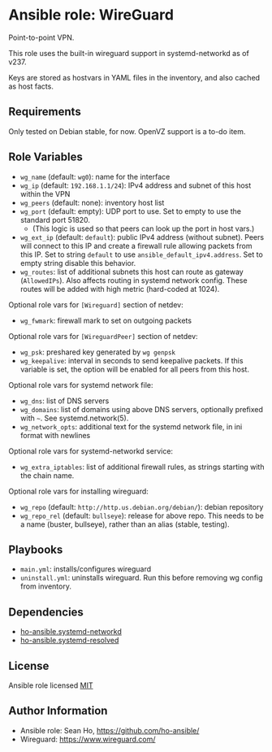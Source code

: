 # Ansible role: WireGuard
Point-to-point VPN.

This role uses the built-in wireguard support in systemd-networkd as of v237.

Keys are stored as hostvars in YAML files in the inventory, and also cached as host facts.

## Requirements
Only tested on Debian stable, for now.
OpenVZ support is a to-do item.

## Role Variables
+ `wg_name` (default: `wg0`): name for the interface
+ `wg_ip` (default: `192.168.1.1/24`): IPv4 address and subnet of this host within the VPN
+ `wg_peers` (default: none): inventory host list
+ `wg_port` (default: empty): UDP port to use.  Set to empty to use the standard port 51820.
  + (This logic is used so that peers can look up the port in host vars.)
+ `wg_ext_ip` (default: `default`): public IPv4 address (without subnet).
  Peers will connect to this IP and create a firewall rule allowing packets from this IP.
  Set to string `default` to use `ansible_default_ipv4.address`.
  Set to empty string disable this behavior.
+ `wg_routes`: list of additional subnets this host can route as gateway (`AllowedIPs`).
  Also affects routing in systemd network config.
  These routes will be added with high metric (hard-coded at 1024).

Optional role vars for `[Wireguard]` section of netdev:
+ `wg_fwmark`: firewall mark to set on outgoing packets

Optional role vars for `[WireguardPeer]` section of netdev:
+ `wg_psk`: preshared key generated by `wg genpsk`
+ `wg_keepalive`: interval in seconds to send keepalive packets.
  If this variable is set, the option will be enabled for all peers from this host.

Optional role vars for systemd network file:
+ `wg_dns`: list of DNS servers
+ `wg_domains`: list of domains using above DNS servers, optionally prefixed with `~`.
  See systemd.network(5).
+ `wg_network_opts`: additional text for the systemd network file, in ini format
  with newlines

Optional role vars for systemd-networkd service:
+ `wg_extra_iptables`: list of additional firewall rules, as strings starting with the chain name.

Optional role vars for installing wireguard:
+ `wg_repo` (default: `http://http.us.debian.org/debian/`): debian repository
+ `wg_repo_rel` (default: `bullseye`): release for above repo.
  This needs to be a name (buster, bullseye), rather than an alias (stable, testing).

## Playbooks
+ `main.yml`: installs/configures wireguard
+ `uninstall.yml`: uninstalls wireguard.  Run this before removing wg config from inventory.

## Dependencies
+ [ho-ansible.systemd-networkd](https://github.com/ho-ansible/systemd-networkd)
+ [ho-ansible.systemd-resolved](https://github.com/ho-ansible/systemd-resolved)

## License
Ansible role licensed [MIT](LICENSE)

## Author Information
+ Ansible role: Sean Ho, https://github.com/ho-ansible/
+ Wireguard: https://www.wireguard.com/
